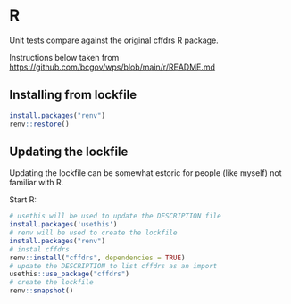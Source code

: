 # R

Unit tests compare against the original cffdrs R package.

Instructions below taken from https://github.com/bcgov/wps/blob/main/r/README.md

## Installing from lockfile

```R
install.packages("renv")
renv::restore()
```

## Updating the lockfile

Updating the lockfile can be somewhat estoric for people (like myself) not familiar with R.

Start R:

```R
# usethis will be used to update the DESCRIPTION file
install.packages('usethis')
# renv will be used to create the lockfile
install.packages("renv")
# instal cffdrs
renv::install("cffdrs", dependencies = TRUE)
# update the DESCRIPTION to list cffdrs as an import
usethis::use_package("cffdrs")
# create the lockfile
renv::snapshot()
```
